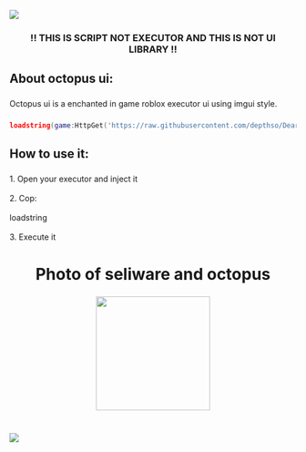 <br clear="both">

<div>
  <img style="100%" src="https://capsule-render.vercel.app/api?type=waving&height=100&section=header&reversal=false&text=OCTOPUS%20UI&fontSize=70&fontColor=FFFFFF&fontAlign=50&fontAlignY=50&stroke=-&descSize=20&descAlign=50&descAlignY=50&theme=onedark"  />
</div>

###

<h3 align="center">!! THIS IS SCRIPT NOT EXECUTOR AND THIS IS NOT UI LIBRARY !!</h3>

###

<h2 align="left">About octopus ui:</h2>

###

<p align="left">Octopus ui is a enchanted in game roblox executor ui using imgui style.</p>

###
```lua
loadstring(game:HttpGet('https://raw.githubusercontent.com/depthso/Dear-ReGui/refs/heads/main/ReGui.lua'))()
```
<h2 align="left">How to use it:</h2>

###

<p align="left">1. Open your executor and inject it<br><br>2. Cop:<br><br> loadstring<br><br>3. Execute it</p>

###

<h1 align="center">Photo of seliware and octopus</h1>

###

<div align="center">
  <img height="200" src="https://cdn.discordapp.com/attachments/1421461435761950792/1422949985674334228/image.png?ex=68de88f1&is=68dd3771&hm=7007e1ea397aca11e0fb942544fa6c5d119905b25cf4be7246e5c5bfda511333&"  />
</div>

###

<br clear="both">

<div>
  <img style="100%" src="https://capsule-render.vercel.app/api?type=waving&height=100&section=footer&reversal=false&fontSize=70&fontColor=FFFFFF&fontAlign=50&fontAlignY=50&stroke=-&descSize=20&descAlign=50&descAlignY=50&theme=onedark"  />
</div>

###
